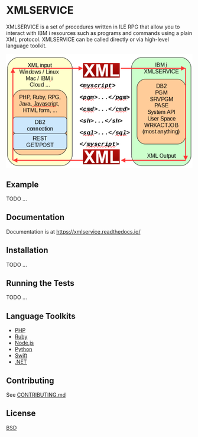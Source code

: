 # XMLSERVICE

XMLSERVICE is a set of procedures written in ILE RPG that allow you to interact with IBM i resources such as programs and commands using a plain XML protocol. XMLSERVICE can be called directly or via high-level language toolkit.

![XMLSERVICE visualization](https://raw.githubusercontent.com/kadler/xmlservice/master/xmlservice.png)

## Example

TODO ...

## Documentation

Documentation is at https://xmlservice.readthedocs.io/

## Installation

TODO ...

## Running the Tests

TODO ...

## Language Toolkits

- [PHP](https://github.com/zendtech/IbmiToolkit)
- [Ruby](https://bitbucket.org/litmis/ruby-itoolkit)
- [Node.js](https://bitbucket.org/litmis/nodejs-itoolkit)
- [Python](https://bitbucket.org/litmis/python-itoolkit)
- [Swift](https://bitbucket.org/litmis/swift-itoolkit)
- [.NET](https://github.com/richardschoen/IbmiXmlserviceStd)

## Contributing

See [CONTRIBUTING.md](CONTRIBUTING.md)

## License

[BSD](LICENSE)

